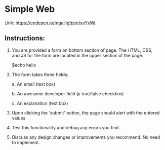 # Simple Web

Link:
https://codepen.io/mgallig/pen/xvYxWj

## Instructions:

1. You are provided a form on bottom section of page. The HTML, CSS, and JS for the form are located in the upper section of the page.


    $echo hello

2. The form takes three fields:

    a. An email (text box)
  
    b. An awesome developer field (a true/false checkbox)
  
    c. An explanation (text box)
  
3. Upon clicking the 'submit' button, the page should alert with the entered values.

4. Test this functionality and debug any errors you find.

5. Discuss any design changes or improvements you recommend. No need to implement.
